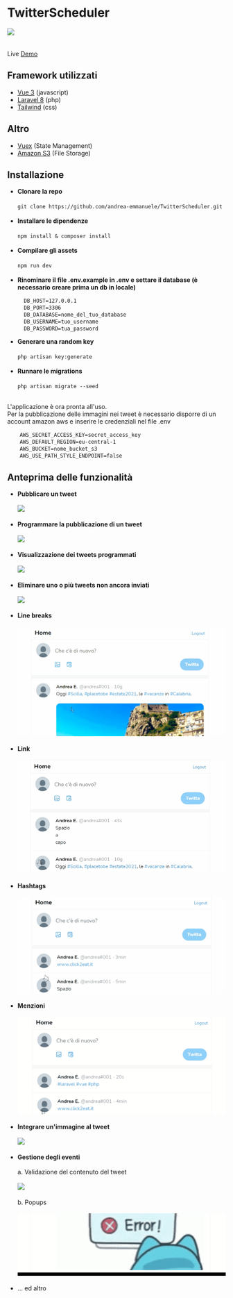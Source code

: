 # TwitterScheduler
<a href="https://github.com/andrea-emmanuele/TwitterScheduler/blob/master/LICENSE">
    <img src="https://img.shields.io/github/license/tailwindcomponents/dashboard-template">
</a>
<br />
<br />

Live [Demo](https://twitterscheduler.andreaemmanuele.it)

## Framework utilizzati

- [Vue 3](https://v3.vuejs.org/) (javascript)
- [Laravel 8](https://laravel.com/) (php)
- [Tailwind](https://tailwindcss.com/) (css)

## Altro

- [Vuex](https://vuex.vuejs.org/) (State Management)
- [Amazon S3](https://aws.amazon.com/it/s3/) (File Storage)

## Installazione
- **Clonare la repo**
  <br />
  <br />
```git clone https://github.com/andrea-emmanuele/TwitterScheduler.git```
  <br />
  <br />
- **Installare le dipendenze**
  <br />
  <br />
  ```npm install & composer install```
  <br />
  <br />
- **Compilare gli assets**
  <br />
  <br />
  ```npm run dev```
  <br />
  <br />
- **Rinominare il file .env.example in .env e settare il database (è necessario creare prima un db in locale)**
  <br />
  ```DB_CONNECTION=mysql
    DB_HOST=127.0.0.1
    DB_PORT=3306
    DB_DATABASE=nome_del_tuo_database
    DB_USERNAME=tuo_username
    DB_PASSWORD=tua_password
  
- **Generare una random key**
  <br />
  <br />
  ```php artisan key:generate```
  <br />
  <br />
- **Runnare le migrations**
  <br />
  <br />
  ```php artisan migrate --seed```
  <br />
  <br />
  
L'applicazione è ora pronta all'uso.\
Per la pubblicazione delle immagini nei tweet è necessario disporre di un account amazon aws e inserire le credenziali nel file .env

```AWS_ACCESS_KEY_ID=access_key
    AWS_SECRET_ACCESS_KEY=secret_access_key
    AWS_DEFAULT_REGION=eu-central-1
    AWS_BUCKET=nome_bucket_s3
    AWS_USE_PATH_STYLE_ENDPOINT=false
   ```


## Anteprima delle funzionalità

- **Pubblicare un tweet** 
  <br/>
  <br/>
  <img src="https://raw.githubusercontent.com/andrea-emmanuele/TwitterScheduler/master/functionalities/CPT2107291813-694x370.gif">
  <br/>
  <br/>
- **Programmare la pubblicazione di un tweet**
  <br/>
  <br/>
  <img src="https://raw.githubusercontent.com/andrea-emmanuele/TwitterScheduler/master/functionalities/CPT2107291823-685x431.gif">
  <br/>
  <br/>
- **Visualizzazione dei tweets programmati**
  <br/>
  <br/>
  <img src="https://raw.githubusercontent.com/andrea-emmanuele/TwitterScheduler/master/functionalities/CPT2107291823-682x596.gif">
  <br/>
  <br/>
- **Eliminare uno o più tweets non ancora inviati**
  <br/>
  <br/>
  <img src="https://raw.githubusercontent.com/andrea-emmanuele/TwitterScheduler/master/functionalities/CPT2107291923-695x596.gif">
  <br/>
  <br/>
- **Line breaks**
  <br/>
  <br/>
  <img src="https://raw.githubusercontent.com/andrea-emmanuele/TwitterScheduler/master/functionalities/CPT2107291833-703x370.gif">
  <br/>
  <br/>
- **Link**
  <br/>
  <br/>
  <img src="https://raw.githubusercontent.com/andrea-emmanuele/TwitterScheduler/master/functionalities/CPT2107291835-695x380.gif">
  <br/>
  <br/>
- **Hashtags**
  <br/>
  <br/>
  <img src="https://raw.githubusercontent.com/andrea-emmanuele/TwitterScheduler/master/functionalities/CPT2107291839-695x320.gif">
  <br/>
  <br/>
- **Menzioni**
  <br/>
  <br/>
  <img src="https://raw.githubusercontent.com/andrea-emmanuele/TwitterScheduler/master/functionalities/CPT2107291839-695x326.gif">
  <br/>
  <br/>
- **Integrare un'immagine al tweet**
  <br/>
  <br/>
  <img src="https://raw.githubusercontent.com/andrea-emmanuele/TwitterScheduler/master/functionalities/CPT2107291844-729x838.gif">
  <br/>
  <br/>
- **Gestione degli eventi**
  <br/>
  <br/>
  a. Validazione del contenuto del tweet
  <br/>
  <br/>
  <img src="https://raw.githubusercontent.com/andrea-emmanuele/TwitterScheduler/master/functionalities/CPT2107291916-695x311.gif"> 
  <br/>
  <br/>
  b. Popups
  <br/>
  <br/>
  <img src="https://raw.githubusercontent.com/andrea-emmanuele/TwitterScheduler/master/functionalities/CPT2107291916-696x209.gif">
  <br/>
  <br/>
- ... ed altro


